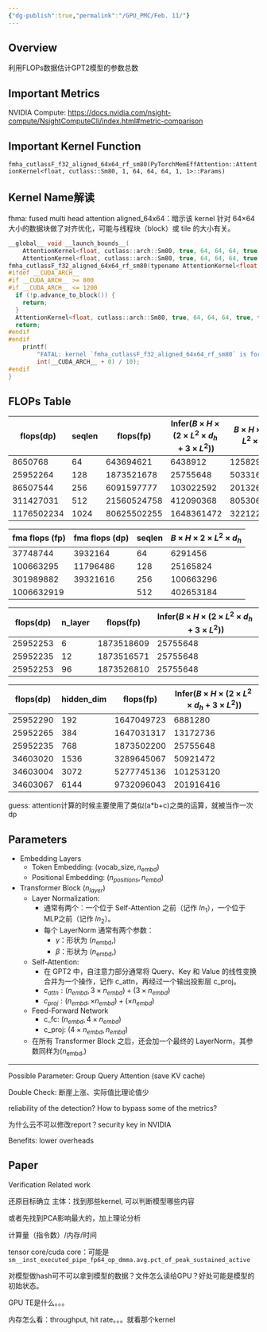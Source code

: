 ```yaml
---
{"dg-publish":true,"permalink":"/GPU_PMC/Feb. 11/"}
---
```


## Overview
利用FLOPs数据估计GPT2模型的参数总数
## Important Metrics
NVIDIA Compute: https://docs.nvidia.com/nsight-compute/NsightComputeCli/index.html#metric-comparison
## Important Kernel Function
`fmha_cutlassF_f32_aligned_64x64_rf_sm80(PyTorchMemEffAttention::AttentionKernel<float, cutlass::Sm80, 1, 64, 64, 64, 1, 1>::Params)`

## Kernel Name解读
fhma: fused multi head attention
aligned_64x64：暗示该 kernel 针对 64×64 大小的数据块做了对齐优化，可能与线程块（block）或 tile 的大小有关。

```c
__global__ void __launch_bounds__(
    AttentionKernel<float, cutlass::arch::Sm80, true, 64, 64, 64, true, true>::kNumThreads,
    AttentionKernel<float, cutlass::arch::Sm80, true, 64, 64, 64, true, true>::kMinBlocksPerSm)
fmha_cutlassF_f32_aligned_64x64_rf_sm80(typename AttentionKernel<float, cutlass::arch::Sm80, true, 64, 64, 64, true, true>::Params p) {
#ifdef __CUDA_ARCH__
#if __CUDA_ARCH__ >= 800
#if __CUDA_ARCH__ <= 1200
  if (!p.advance_to_block()) {
    return;
  }
  AttentionKernel<float, cutlass::arch::Sm80, true, 64, 64, 64, true, true>::attention_kernel(p);
  return;
#endif
#endif
    printf(
        "FATAL: kernel `fmha_cutlassF_f32_aligned_64x64_rf_sm80` is for sm80-sm100, but was built for sm%d\n",
        int(__CUDA_ARCH__ + 0) / 10);
#endif
}
```

## FLOPs Table

| flops(dp)  | seqlen | flops(fp)   | Infer($B×H×(2×L^2×d_h​+3×L^2)$) | $B×H×4×L^2×d_h$ |
| ---------- | ------ | ----------- | ------------------------------- | --------------- |
| 8650768    | 64     | 643694621   | 6438912                         | 12582912        |
| 25952264   | 128    | 1873521678  | 25755648                        | 50331648        |
| 86507544   | 256    | 6091597777  | 103022592                       | 201326592       |
| 311427031  | 512    | 21560524758 | 412090368                       | 805306368       |
| 1176502234 | 1024   | 80625502255 | 1648361472                      | 3221225472      |

| fma flops (fp) | fma flops (dp) | seqlen | $B×H×2×L^2×d_h$ |
| -------------- | -------------- | ------ | --------------- |
| 37748744       | 3932164        | 64     | 6291456         |
| 100663295      | 11796486       | 128    | 25165824        |
| 301989882      | 39321616       | 256    | 100663296       |
| 1006632919     |                | 512    | 402653184       |

| flops(dp) | n_layer | flops(fp)  | Infer($B×H×(2×L^2×d_h​+3×L^2)$) |
| --------- | ------- | ---------- | ------------------------------- |
| 25952253  | 6       | 1873518609 | 25755648                        |
| 25952235  | 12      | 1873516571 | 25755648                        |
| 25952253  | 96      | 1873526810 | 25755648                        |

| flops(dp) | hidden_dim | flops(fp)  | Infer($B×H×(2×L^2×d_h​+3×L^2)$) |
| --------- | ---------- | ---------- | ------------------------------- |
| 25952290  | 192        | 1647049723 | 6881280                         |
| 25952265  | 384        | 1647031317 | 13172736                        |
| 25952235  | 768        | 1873502200 | 25755648                        |
| 34603020  | 1536       | 3289645067 | 50921472                        |
| 34603004  | 3072       | 5277745136 | 101253120                       |
| 34603067  | 6144       | 9732096043 | 201916416                       |
guess: attention计算的时候主要使用了类似(a\*b+c)之类的运算，就被当作一次dp
## Parameters
- Embedding Layers
	- Token Embedding: $(\text{vocab\_size},\, n_{\text{embd}})$
	- Positional Embedding: $(n_{positions}, n_{embd})$
- Transformer Block $(n_{layer})$
	- Layer Normalization: 
		- 通常有两个：一个位于 Self-Attention 之前（记作 $ln_1$），一个位于 MLP之前（记作 $ln_2$）。  
		- 每个 LayerNorm 通常有两个参数：
			- $\gamma$：形状为 $(n_{\text{embd}},)$
			- $\beta$：形状为 $(n_{\text{embd}},)$
	- Self-Attention:
		- 在 GPT2 中，自注意力部分通常将 Query、Key 和 Value 的线性变换合并为一个操作，记作 c_attn，再经过一个输出投影层 c_proj。
		- $c_{attn}: (n_{embd}​,3\times n_{embd}​) + (3\times n_{embd})$
		- $c_{proj}: (n_{embd}​,\times n_{embd}​) + (\times n_{embd})$
	- Feed-Forward Network
		- c_fc: $(n_{embd}​,4\times n_{embd}​)$
		- c_proj: $(4\times n_{embd}​,n_{embd}​)$
	- 在所有 Transformer Block 之后，还会加一个最终的 LayerNorm，其参数同样为$(n_{\text{embd}},)$

---

Possible Parameter: Group Query Attention (save KV cache)

Double Check: 断崖上涨、实际值比理论值少

reliability of the detection? How to bypass some of the metrics? 

为什么云不可以修改report？security key in NVIDIA

Benefits: lower overheads

## Paper
Verification Related work

还原目标确立
主体：找到那些kernel, 可以判断模型哪些内容

或者先找到PCA影响最大的，加上理论分析

计算量（指令数）/内存/时间

tensor core/cuda core：可能是`sm__inst_executed_pipe_fp64_op_dmma.avg.pct_of_peak_sustained_active`

对模型做hash可不可以拿到模型的数据？文件怎么读给GPU？好处可能是模型的初始状态。

GPU TE是什么。。。

内存怎么看：throughput, hit rate。。。就看那个kernel